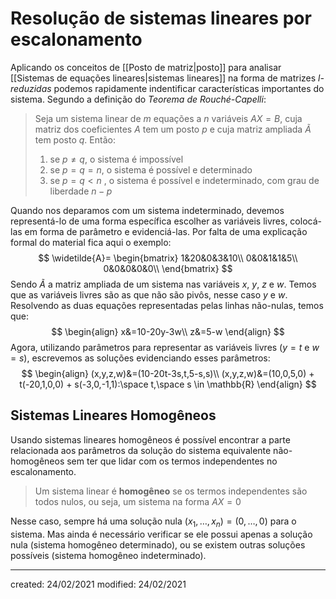 # Resolução de sistemas lineares por escalonamento
Aplicando os conceitos de [[Posto de matriz|posto]] para analisar [[Sistemas de equações lineares|sistemas lineares]] na forma de matrizes *l-reduzidas* podemos rapidamente indentificar características importantes do sistema. Segundo a definição do *Teorema de Rouché-Capelli*:
> Seja um sistema linear de $m$ equações a $n$ variáveis $AX=B$, cuja matriz dos coeficientes $A$ tem um posto $p$ e cuja matriz ampliada $Ã$ tem posto $q$. Então:
> 1. se $p \neq q$, o sistema é impossível
> 2. se $p = q = n$, o sistema é possível e determinado
> 3. se $p = q < n$ , o sistema é possível e indeterminado, com grau de liberdade $n-p$

Quando nos deparamos com um sistema indeterminado, devemos representá-lo de uma forma específica escolher as variáveis livres, colocá-las em forma de parâmetro e evidenciá-las. Por falta de uma explicação formal do material fica aqui o exemplo:
$$
\widetilde{A}=
\begin{bmatrix}
  1&20&0&3&10\\
  0&0&1&1&5\\
  0&0&0&0&0\\
\end{bmatrix}
$$
Sendo $Ã$ a matriz ampliada de um sistema nas variáveis $x$, $y$, $z$ e $w$. Temos que as variáveis livres são as que não são pivôs, nesse caso $y$ e $w$.
Resolvendo as duas equações representadas pelas linhas não-nulas, temos que:
$$
\begin{align}
  x&=10-20y-3w\\
  z&=5-w
\end{align}
$$
Agora, utilizando parâmetros para representar as variáveis livres ($y=t$ e $w=s$), escrevemos as soluções evidenciando esses parâmetros:
$$
\begin{align}
  (x,y,z,w)&=(10-20t-3s,t,5-s,s)\\
  (x,y,z,w)&=(10,0,5,0) + t(-20,1,0,0) + s(-3,0,-1,1):\space t,\space s \in \mathbb{R}
\end{align}
$$

## Sistemas Lineares Homogêneos
Usando sistemas lineares homogêneos é possível encontrar a parte relacionada aos parâmetros da solução do sistema equivalente não-homogêneos sem ter que lidar com os termos independentes no escalonamento.
> Um sistema linear é **homogêneo** se os termos independentes são todos nulos, ou seja, um sistema na forma $AX = 0$

Nesse caso, sempre há uma solução nula $(x_1,\dots,x_n) = (0,\dots,0)$ para o sistema. Mas ainda é necessário verificar se ele possui apenas a solução nula (sistema homogêneo determinado), ou se existem outras soluções possíveis (sistema homogêneo indeterminado).

---

created: 24/02/2021
modified: 24/02/2021